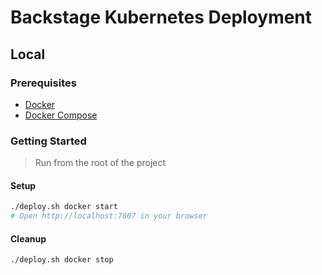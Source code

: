 # Backstage Kubernetes Deployment

## Local

### Prerequisites

- [Docker](https://docs.docker.com/get-docker/)
- [Docker Compose](https://docs.docker.com/compose/install/)

### Getting Started

> Run from the root of the project

#### Setup

```bash
./deploy.sh docker start
# Open http://localhost:7007 in your browser
```

#### Cleanup

```bash
./deploy.sh docker stop
```
